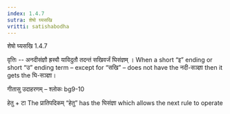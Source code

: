 ```yaml
---
index: 1.4.7
sutra: शेषो घ्यसखि
vritti: satishabodha
---
```



 शेषो घ्यसखि 1.4.7 


वृत्तिः -- अनदीसंज्ञौ ह्रस्वौ याविदुतौ तदन्तं सखिवर्जं घिसंज्ञम् । When a short “इ” ending or short “उ” ending term – except for “सखि” – does not have the नदी-सञ्ज्ञा then it gets the घि-सञ्ज्ञा। 


गीतासु उदाहरणम् – श्लोकः bg9-10 


हेतु + टा The प्रातिपदिकम् “हेतु” has the घिसंज्ञा which allows the next rule to operate 



